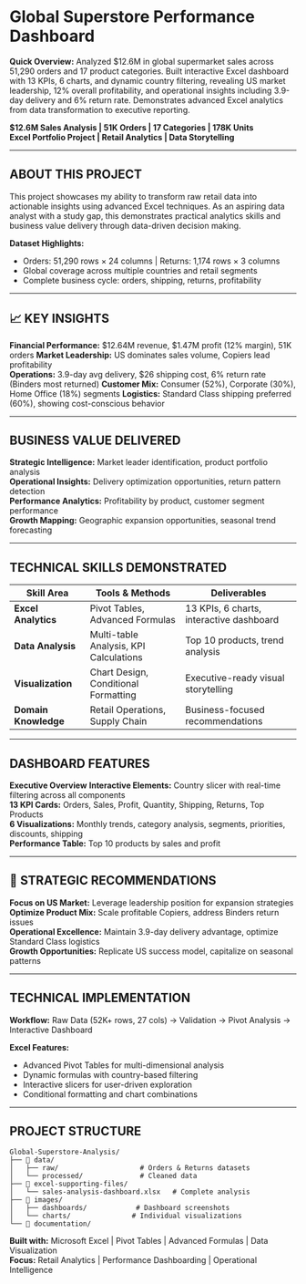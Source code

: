 # Global Superstore Performance Dashboard

**Quick Overview:** Analyzed $12.6M in global supermarket sales across 51,290 orders and 17 product categories. Built interactive Excel dashboard with 13 KPIs, 6 charts, and dynamic country filtering, revealing US market leadership, 12% overall profitability, and operational insights including 3.9-day delivery and 6% return rate. Demonstrates advanced Excel analytics from data transformation to executive reporting.

**$12.6M Sales Analysis | 51K Orders | 17 Categories | 178K Units**  
**Excel Portfolio Project | Retail Analytics | Data Storytelling**

---

## ABOUT THIS PROJECT
This project showcases my ability to transform raw retail data into actionable insights using advanced Excel techniques. As an aspiring data analyst with a study gap, this demonstrates practical analytics skills and business value delivery through data-driven decision making.

**Dataset Highlights:**
- Orders: 51,290 rows × 24 columns | Returns: 1,174 rows × 3 columns
- Global coverage across multiple countries and retail segments  
- Complete business cycle: orders, shipping, returns, profitability

---

## 📈 KEY INSIGHTS

**Financial Performance:** $12.64M revenue, $1.47M profit (12% margin), 51K orders
**Market Leadership:** US dominates sales volume, Copiers lead profitability  
**Operations:** 3.9-day avg delivery, $26 shipping cost, 6% return rate (Binders most returned)
**Customer Mix:** Consumer (52%), Corporate (30%), Home Office (18%) segments
**Logistics:** Standard Class shipping preferred (60%), showing cost-conscious behavior

---

## BUSINESS VALUE DELIVERED
**Strategic Intelligence:** Market leader identification, product portfolio analysis  
**Operational Insights:** Delivery optimization opportunities, return pattern detection  
**Performance Analytics:** Profitability by product, customer segment performance  
**Growth Mapping:** Geographic expansion opportunities, seasonal trend forecasting

---

## TECHNICAL SKILLS DEMONSTRATED

| **Skill Area** | **Tools & Methods** | **Deliverables** |
|----------------|-------------------|------------------|
| **Excel Analytics** | Pivot Tables, Advanced Formulas | 13 KPIs, 6 charts, interactive dashboard |
| **Data Analysis** | Multi-table Analysis, KPI Calculations | Top 10 products, trend analysis |
| **Visualization** | Chart Design, Conditional Formatting | Executive-ready visual storytelling |
| **Domain Knowledge** | Retail Operations, Supply Chain | Business-focused recommendations |

---

##  DASHBOARD FEATURES
**Executive Overview** 
**Interactive Elements:** Country slicer with real-time filtering across all components  
**13 KPI Cards:** Orders, Sales, Profit, Quantity, Shipping, Returns, Top Products  
**6 Visualizations:** Monthly trends, category analysis, segments, priorities, discounts, shipping  
**Performance Table:** Top 10 products by sales and profit

---

## 🎯 STRATEGIC RECOMMENDATIONS
**Focus on US Market:** Leverage leadership position for expansion strategies  
**Optimize Product Mix:** Scale profitable Copiers, address Binders return issues  
**Operational Excellence:** Maintain 3.9-day delivery advantage, optimize Standard Class logistics  
**Growth Opportunities:** Replicate US success model, capitalize on seasonal patterns

---

## TECHNICAL IMPLEMENTATION

**Workflow:** Raw Data (52K+ rows, 27 cols) → Validation → Pivot Analysis → Interactive Dashboard

**Excel Features:**
- Advanced Pivot Tables for multi-dimensional analysis
- Dynamic formulas with country-based filtering  
- Interactive slicers for user-driven exploration
- Conditional formatting and chart combinations

---

## PROJECT STRUCTURE
```
Global-Superstore-Analysis/
├── 📂 data/
│   ├── raw/                    # Orders & Returns datasets
│   └── processed/              # Cleaned data
├── 📂 excel-supporting-files/
│   └── sales-analysis-dashboard.xlsx   # Complete analysis
├── 📂 images/
│   ├── dashboards/            # Dashboard screenshots
│   └── charts/               # Individual visualizations
└── 📂 documentation/
```

**Built with:** Microsoft Excel | Pivot Tables | Advanced Formulas | Data Visualization  
**Focus:** Retail Analytics | Performance Dashboarding | Operational Intelligence
